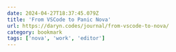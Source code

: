 ```yaml
---
date: 2024-04-27T18:37:45.079Z
title: 'From VSCode to Panic Nova'
url: https://daryn.codes/journal/from-vscode-to-nova/
category: bookmark
tags: ['nova', 'work', 'editor']
---
```

